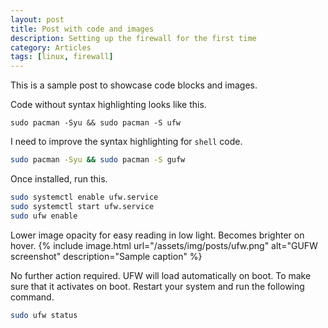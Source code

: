 ```yaml
---
layout: post
title: Post with code and images
description: Setting up the firewall for the first time
category: Articles
tags: [linux, firewall]
---
```

This is a sample post to showcase code blocks and images. 

Code without syntax highlighting looks like this.
```
sudo pacman -Syu && sudo pacman -S ufw
```
I need to improve the syntax highlighting for `shell` code.
```bash
sudo pacman -Syu && sudo pacman -S gufw
```
Once installed, run this.
```bash
sudo systemctl enable ufw.service
sudo systemctl start ufw.service
sudo ufw enable
```
Lower image opacity for easy reading in low light. Becomes brighter on hover.
{% include image.html url="/assets/img/posts/ufw.png" alt="GUFW screenshot" description="Sample caption" %}

No further action required. UFW will load automatically on boot. To make sure that it activates on boot. Restart your system and run the following command.
```bash
sudo ufw status
```
